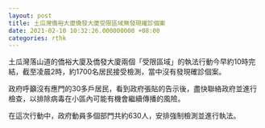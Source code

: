 ```yaml
---
layout: post
title: 土瓜灣僑裕大廈僑發大廈受限區域無發現確診個案
date: 2021-02-10 10:32:26.000000000 +08:00
categories: rthk
---
```


土瓜灣落山道的僑裕大廈及僑發大廈兩個「受限區域」的執法行動今早約10時完結，截至凌晨2時，約1700名居民接受檢測，當中沒有發現確診個案。

政府呼籲沒有應門的30多戶居民，看到政府張貼的告示後，盡快聯絡政府並進行檢查，以排除病毒在小區內可能有機會繼續傳播的風險。

在這次行動中，政府動員多個部門共約630人，安排強制檢測並進行執法。
